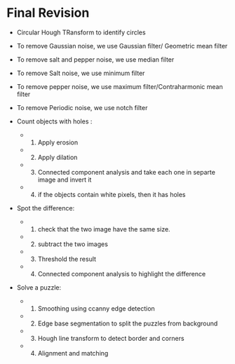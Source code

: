 # Final Revision

- Circular Hough TRansform to identify circles

- To remove Gaussian noise, we use Gaussian filter/ Geometric mean filter
- To remove salt and pepper noise, we use median filter
- To remove Salt noise, we use minimum filter
- To remove pepper noise, we use maximum filter/Contraharmonic mean filter
- To remove Periodic noise, we use notch filter 



- Count objects with holes : 
    - 1. Apply erosion
    - 2. Apply dilation
    - 3. Connected component analysis and take each one in separte image and invert it
    - 4. if the objects contain white pixels, then it has holes


- Spot the difference:
    - 1. check that the two image have the same size.
    - 2. subtract the two images
    - 3. Threshold the result   
    - 4. Connected component analysis to highlight the difference

- Solve a puzzle:
    - 1. Smoothing using ccanny edge detection
    - 2. Edge base segmentation to split the puzzles from background
    - 3. Hough line transform to detect border and corners
    - 4. Alignment and matching 


